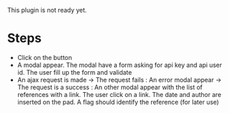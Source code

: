 This plugin is not ready yet.

Steps
=====

  * Click on the button
  * A modal appear. The modal have a form asking for api key and api user id. The user fill up the form and validate
  * An ajax request is made
      -> The request fails : An error modal appear
      -> The request is a success : An other modal appear with the list of references with a link. The user click on a link. The date and author are inserted on the pad. A flag should identify the reference (for later use)
